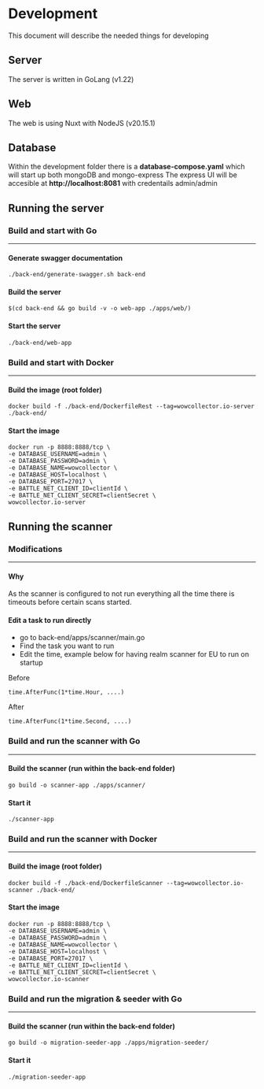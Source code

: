 # Development

This document will describe the needed things for developing

## Server

The server is written in GoLang (v1.22)

## Web

The web is using Nuxt with NodeJS (v20.15.1)

## Database

Within the development folder there is a **database-compose.yaml** which will start up both mongoDB and mongo-express
The express UI will be accesible at **http://localhost:8081** with credentails admin/admin

## Running the server

### Build and start with Go
---------
#### Generate swagger documentation
```
./back-end/generate-swagger.sh back-end
```
#### Build the server
```
$(cd back-end && go build -v -o web-app ./apps/web/)
```

#### Start the server
```
./back-end/web-app
```

### Build and start with Docker
---------
#### Build the image (root folder)
```
docker build -f ./back-end/DockerfileRest --tag=wowcollector.io-server ./back-end/
```

#### Start the image
```
docker run -p 8888:8888/tcp \
-e DATABASE_USERNAME=admin \
-e DATABASE_PASSWORD=admin \
-e DATABASE_NAME=wowcollector \
-e DATABASE_HOST=localhost \
-e DATABASE_PORT=27017 \
-e BATTLE_NET_CLIENT_ID=clientId \
-e BATTLE_NET_CLIENT_SECRET=clientSecret \
wowcollector.io-server
```

## Running the scanner

### Modifications
---------
#### Why
As the scanner is configured to not run everything all the time there is timeouts
before certain scans started.

#### Edit a task to run directly
- go to back-end/apps/scanner/main.go
- Find the task you want to run
- Edit the time, example below for having realm scanner for EU to run on startup

Before
```
time.AfterFunc(1*time.Hour, ....)
```

After
```
time.AfterFunc(1*time.Second, ....)
```

### Build and run the scanner with Go 
---------
#### Build the scanner (run within the back-end folder)
```
go build -o scanner-app ./apps/scanner/
```

#### Start it
```
./scanner-app
```

### Build and run the scanner with Docker
---------
#### Build the image (root folder)
```
docker build -f ./back-end/DockerfileScanner --tag=wowcollector.io-scanner ./back-end/
```

#### Start the image
```
docker run -p 8888:8888/tcp \
-e DATABASE_USERNAME=admin \
-e DATABASE_PASSWORD=admin \
-e DATABASE_NAME=wowcollector \
-e DATABASE_HOST=localhost \
-e DATABASE_PORT=27017 \
-e BATTLE_NET_CLIENT_ID=clientId \
-e BATTLE_NET_CLIENT_SECRET=clientSecret \
wowcollector.io-scanner
```

### Build and run the migration & seeder with Go 
---------
#### Build the scanner (run within the back-end folder)
```
go build -o migration-seeder-app ./apps/migration-seeder/
```

#### Start it
```
./migration-seeder-app
```
